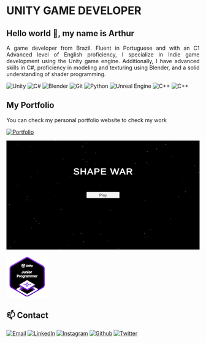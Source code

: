 # UNITY GAME DEVELOPER

## Hello world 👋, my name is Arthur

<p align="justify">A game developer from Brazil. Fluent in Portuguese and with an C1 Advanced level of English proficiency, I specialize in Indie game development using the Unity game engine. Additionally, I have advanced skills in C#, proficiency in modeling and texturing using Blender, and a solid understanding of shader programming.</p>

![Unity](https://img.shields.io/badge/unity-%23000000.svg?style=for-the-badge&logo=unity&logoColor=white) ![C#](https://img.shields.io/badge/c%23-%23239120.svg?style=for-the-badge&logo=c-sharp&logoColor=white) ![Blender](https://img.shields.io/badge/blender-%23F5792A.svg?style=for-the-badge&logo=blender&logoColor=white) ![Git](https://img.shields.io/badge/git-%23F05033.svg?style=for-the-badge&logo=git&logoColor=white) ![Python](https://img.shields.io/badge/python-3670A0?style=for-the-badge&logo=python&logoColor=ffdd54) ![Unreal Engine](https://img.shields.io/badge/unrealengine-%23313131.svg?style=for-the-badge&logo=unrealengine&logoColor=white) ![C++](https://img.shields.io/badge/c++-%2300599C.svg?style=for-the-badge&logo=c%2B%2B&logoColor=white) ![C++](https://img.shields.io/badge/Scrum-%2300599C.svg?style=for-the-badge&logoColor=white)

## My Portfolio

You can check my personal portfolio website to check my work

[![Portfolio](https://img.shields.io/badge/🔗_View_Portfolio-%2300599C?style=for-the-badge&logoColor=white)](https://arthurjf.com.br/)

![Showcase Gif](showcase.gif)

![Unity Junior Programmer](unity-junior-programmer.png)

## 📫 Contact

[![Email](https://img.shields.io/badge/Email-%2300599C?style=for-the-badge&logo=gmail&logoColor=white)](mailto:arthurjose.dev@gmail.com)
[![LinkedIn](https://img.shields.io/badge/LinkedIn-%2300599C?style=for-the-badge&logo=linkedin&logoColor=white)](https://www.linkedin.com/in/arthur-jos%C3%A9-fernandes-048a26226/)
[![Instagram](https://img.shields.io/badge/Instagram-%2300599C?style=for-the-badge&logo=instagram&logoColor=white)](https://www.instagram.com/arthur_jfernandes/)
[![Github](https://img.shields.io/badge/Github-%2300599C?style=for-the-badge&logo=github&logoColor=white)](https://github.com/arthurjf/)
[![Twitter](https://img.shields.io/badge/Twitter-%2300599C?style=for-the-badge&logo=x&logoColor=white)](https://twitter.com/arthurjfern)